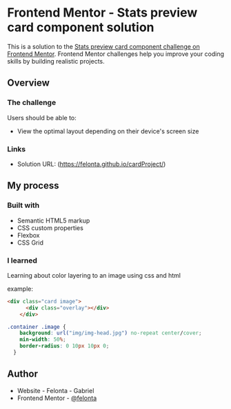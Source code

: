 # Frontend Mentor - Stats preview card component solution

This is a solution to the [Stats preview card component challenge on Frontend Mentor](https://www.frontendmentor.io/challenges/stats-preview-card-component-8JqbgoU62). Frontend Mentor challenges help you improve your coding skills by building realistic projects. 


## Overview

### The challenge

Users should be able to:

- View the optimal layout depending on their device's screen size
### Links

- Solution URL: (https://felonta.github.io/cardProject/)

## My process

### Built with

- Semantic HTML5 markup
- CSS custom properties
- Flexbox
- CSS Grid


### I learned


Learning about color layering to an image using css and html

example:

```html
<div class="card image">
      <div class="overlay"></div>
    </div>

```
```css
.container .image {
    background: url("img/img-head.jpg") no-repeat center/cover;
    min-width: 50%;
    border-radius: 0 10px 10px 0;
  }

```

## Author

- Website - Felonta - Gabriel
- Frontend Mentor - [@felonta](https://www.frontendmentor.io/profile/Fhaitzbr)
